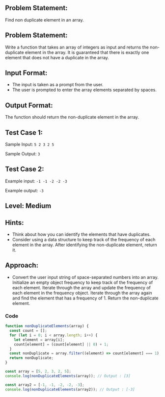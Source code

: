 ## Problem Statement:

Find non duplicate element in an array.

## Problem Statement:

Write a function that takes an array of integers as
input and returns the non-duplicate element in the
array. It is guaranteed that there is exactly one
element that does not have a duplicate in the array.

## Input Format:

- The input is taken as a prompt from the user.
- The user is prompted to enter the array elements
  separated by spaces.

## Output Format:

The function should return the
non-duplicate element in the array.

## Test Case 1:

Sample Input:
`5 2 3 2 5`

Sample Output:
`3`

## Test Case 2:

Example input:
`-1 -1 -2 -2 -3`

Example output:
`-3`

## Level: Medium

## Hints:

- Think about how you can identify the elements
  that have duplicates.
- Consider using a data structure to keep track
  of the frequency of each element in the array.
  After identifying the non-duplicate element, return it.

## Approach:

- Convert the user input string of space-separated numbers into an array.
  Initialize an empty object frequency to keep track of the frequency of each element.
  Iterate through the array and update the frequency of each element in the frequency object.
  Iterate through the array again and find the element that has a frequency of 1.
  Return the non-duplicate element.

### Code

```JavaScript
function nonDuplicateElements(array) {
  const count = [];
  for (let i = 0; i < array.length; i++) {
    let element = array[i];
    count[element] = (count[element] || 0) + 1;
  }
  const nonDuplicate = array.filter((element) => count[element] === 1);
  return nonDuplicate;
}

const array = [5, 2, 3, 2, 5];
console.log(nonDuplicateElements(array)); // Output : [3]

const array2 = [-1, -1, -2, -2, -3];
console.log(nonDuplicateElements(array2)); // Output : [-3]
```
